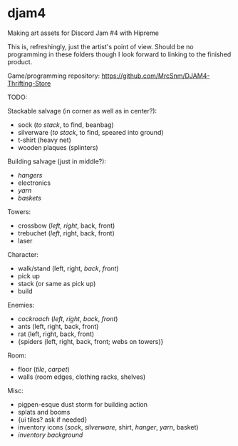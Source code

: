 # djam4
Making art assets for Discord Jam #4 with Hipreme

This is, refreshingly, just the artist's point of view. Should be no programming in these folders though I look forward to linking to the finished product.

Game/programming repository: https://github.com/MrcSnm/DJAM4-Thrifting-Store


TODO:

Stackable salvage (in corner as well as in center?):
- sock (*to stack*, to find, beanbag)
- silverware (*to stack*, to find, speared into ground)
- t-shirt (heavy net)
- wooden plaques (splinters)

Building salvage (just in middle?):
- *hangers*
- electronics
- *yarn*
- *baskets*

Towers:
- crossbow (*left*, *right*, back, front)
- trebuchet (*left*, right, back, front)
- laser

Character:
- walk/stand (left, right, *back*, *front*)
- pick up
- stack (or same as pick up)
- build

Enemies:
- *cockroach* (*left*, *right*, *back*, *front*)
- ants (left, right, back, front)
- rat (left, right, back, front)
- {spiders (left, right, back, front; webs on towers)}

Room:
- floor (*tile*, *carpet*)
- walls (room edges, clothing racks, shelves)

Misc:
- pigpen-esque dust storm for building action
- splats and booms
- {ui tiles? ask if needed}
- inventory icons (*sock*, *silverware*, shirt, *hanger*, *yarn*, basket)
- *inventory background*

